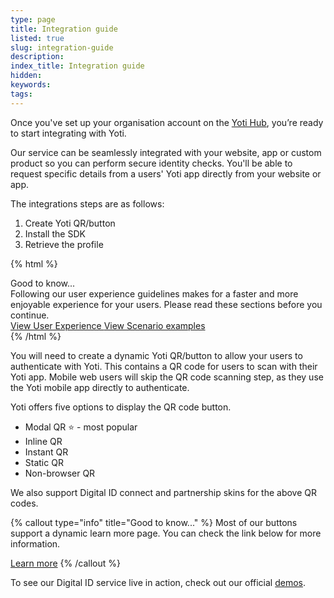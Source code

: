 ```yaml
---
type: page
title: Integration guide
listed: true
slug: integration-guide
description: 
index_title: Integration guide
hidden: 
keywords: 
tags: 
---
```


Once you've set up your organisation account on the [Yoti Hub](https://hub.yoti.com), you’re ready to start integrating with Yoti.

Our service can be seamlessly integrated with your website, app or custom product so you can perform secure identity checks. You'll be able to request specific details from a users' Yoti app directly from your website or app.

The integrations steps are as follows:

1. Create Yoti QR/button
2. Install the SDK
3. Retrieve the profile

{% html %}
<div class="alert-GTK">
    <div class="alert-title" id="GTK">
        Good to know... 
    </div>
    <div class="alert-text">
        Following our user experience guidelines makes for a faster and more enjoyable experience for your users. Please read these sections before you continue.
    </div>
    <div class="alert-links"> 
        <a  target="_self" href="https://developers.yoti.com/digital-id/user-experience"> View User Experience </a> 
        <a href="https://developers.yoti.com/digital-id/scenario-examples"> View Scenario examples </a> 
    </div>
</div>
{% /html %}

You will need to create a dynamic Yoti QR/button to allow your users to authenticate with Yoti. This contains a QR code for users to scan with their Yoti app. Mobile web users will skip the QR code scanning step, as they use the Yoti mobile app directly to authenticate.

Yoti offers five options to display the QR code button.

- Modal QR ⭐️ - most popular
- Inline QR
- Instant QR
- Static QR
- Non-browser QR

We also support Digital ID connect and partnership skins for the above QR codes.

{% callout type="info" title="Good to know..." %}
Most of our buttons support a dynamic learn more page. You can check the link below for more information.

[Learn more](/digital-id/user-experience)
{% /callout %}

To see our Digital ID service live in action, check out our official [demos](https://yoti.world/digital-id/).